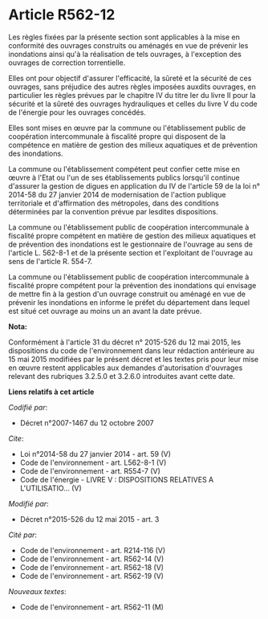 # Article R562-12

Les règles fixées par la présente section sont applicables à la mise en conformité des ouvrages construits ou aménagés en vue
de prévenir les inondations ainsi qu'à la réalisation de tels ouvrages, à l'exception des ouvrages de correction
torrentielle. 

Elles ont pour objectif d'assurer l'efficacité, la sûreté et la sécurité de ces ouvrages, sans préjudice des autres règles
imposées auxdits ouvrages, en particulier les règles prévues par le chapitre IV du titre Ier du livre II pour la sécurité et
la sûreté des ouvrages hydrauliques et celles du livre V du code de l'énergie pour les ouvrages concédés. 

Elles sont mises en œuvre par la commune ou l'établissement public de coopération intercommunale à fiscalité propre qui
disposent de la compétence en matière de gestion des milieux aquatiques et de prévention des inondations. 

La commune ou l'établissement compétent peut confier cette mise en œuvre à l'Etat ou l'un de ses établissements publics
lorsqu'il continue d'assurer la gestion de digues en application du IV de l'article 59 de la loi n° 2014-58 du 27 janvier
2014 de modernisation de l'action publique territoriale et d'affirmation des métropoles, dans des conditions déterminées par
la convention prévue par lesdites dispositions. 

La commune ou l'établissement public de coopération intercommunale à fiscalité propre compétent en matière de gestion des
milieux aquatiques et de prévention des inondations est le gestionnaire de l'ouvrage au sens de l'article L. 562-8-1 et de la
présente section et l'exploitant de l'ouvrage au sens de l'article R. 554-7. 

La commune ou l'établissement public de coopération intercommunale à fiscalité propre compétent pour la prévention des
inondations qui envisage de mettre fin à la gestion d'un ouvrage construit ou aménagé en vue de prévenir les inondations en
informe le préfet du département dans lequel est situé cet ouvrage au moins un an avant la date prévue.

**Nota:**

Conformément à l'article 31 du décret n° 2015-526 du 12 mai 2015, les dispositions du code de l'environnement dans leur
rédaction antérieure au 15 mai 2015 modifiées par le présent décret et les textes pris pour leur mise en œuvre restent
applicables aux demandes d'autorisation d'ouvrages relevant des rubriques 3.2.5.0 et 3.2.6.0 introduites avant cette date.

**Liens relatifs à cet article**

_Codifié par_:

  - Décret n°2007-1467 du 12 octobre 2007

_Cite_:

  - Loi n°2014-58  du 27 janvier 2014 - art. 59 (V)
  - Code de l'environnement - art. L562-8-1 (V)
  - Code de l'environnement - art. R554-7 (V)
  - Code de l'énergie -  LIVRE V : DISPOSITIONS RELATIVES A L'UTILISATIO... (V)

_Modifié par_:

  - Décret n°2015-526 du 12 mai 2015 - art. 3

_Cité par_:

  - Code de l'environnement - art. R214-116 (V)
  - Code de l'environnement - art. R562-14 (V)
  - Code de l'environnement - art. R562-18 (V)
  - Code de l'environnement - art. R562-19 (V)

_Nouveaux textes_:

  - Code de l'environnement - art. R562-11 (M)
